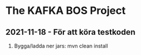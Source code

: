 # The KAFKA BOS Project

## 2021-11-18 - För att köra testkoden
1) Bygga/ladda ner jars: mvn clean install
